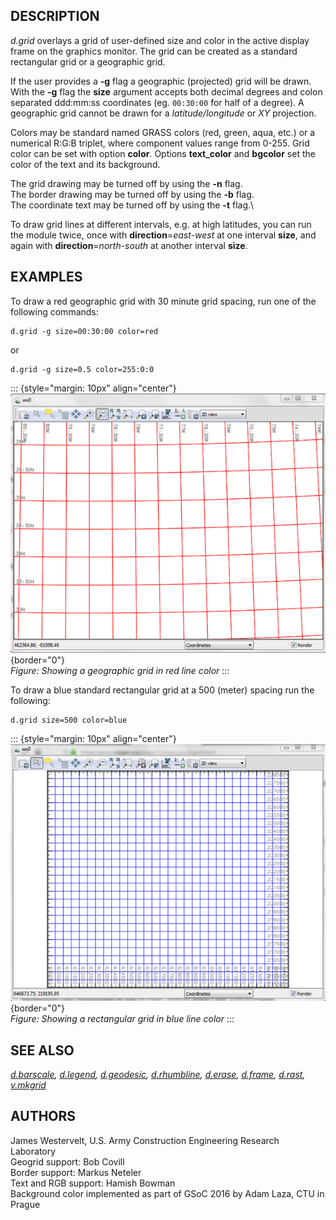 ## DESCRIPTION

*d.grid* overlays a grid of user-defined size and color in the active
display frame on the graphics monitor. The grid can be created as a
standard rectangular grid or a geographic grid.

If the user provides a **-g** flag a geographic (projected) grid will be
drawn. With the **-g** flag the **size** argument accepts both decimal
degrees and colon separated ddd:mm:ss coordinates (eg. `00:30:00` for
half of a degree). A geographic grid cannot be drawn for a
*latitude/longitude* or *XY* projection.

Colors may be standard named GRASS colors (red, green, aqua, etc.) or a
numerical R:G:B triplet, where component values range from 0-255. Grid
color can be set with option **color**. Options **text_color** and
**bgcolor** set the color of the text and its background.

The grid drawing may be turned off by using the **-n** flag.\
The border drawing may be turned off by using the **-b** flag.\
The coordinate text may be turned off by using the **-t** flag.\

To draw grid lines at different intervals, e.g. at high latitudes, you
can run the module twice, once with **direction**=*east-west* at one
interval **size**, and again with **direction**=*north-south* at another
interval **size**.

## EXAMPLES

To draw a red geographic grid with 30 minute grid spacing, run one of
the following commands:

```
d.grid -g size=00:30:00 color=red
```

or

```
d.grid -g size=0.5 color=255:0:0
```

::: {style="margin: 10px" align="center"}
![d.grid red grid example](d_grid_red_grid.png){border="0"}\
*Figure: Showing a geographic grid in red line color*
:::

To draw a blue standard rectangular grid at a 500 (meter) spacing run
the following:

```
d.grid size=500 color=blue
```

::: {style="margin: 10px" align="center"}
![d.grid blue grid example](d_grid_blue_grid.png){border="0"}\
*Figure: Showing a rectangular grid in blue line color*
:::

## SEE ALSO

*[d.barscale](d.barscale.html), [d.legend](d.legend.html),
[d.geodesic](d.geodesic.html), [d.rhumbline](d.rhumbline.html),
[d.erase](d.erase.html), [d.frame](d.frame.html), [d.rast](d.rast.html),
[v.mkgrid](v.mkgrid.html)*

## AUTHORS

James Westervelt, U.S. Army Construction Engineering Research
Laboratory\
Geogrid support: Bob Covill\
Border support: Markus Neteler\
Text and RGB support: Hamish Bowman\
Background color implemented as part of GSoC 2016 by Adam Laza, CTU in
Prague
